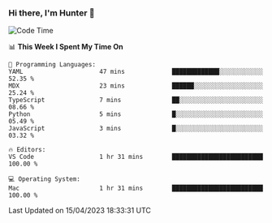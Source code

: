 ### Hi there, I'm Hunter 👋

<!--
**huntermatrix/huntermatrix** is a ✨ _special_ ✨ repository because its `README.md` (this file) appears on your GitHub profile.

Here are some ideas to get you started:

- 🔭 I’m currently working on ...
- 🌱 I’m currently learning ...
- 👯 I’m looking to collaborate on ...
- 🤔 I’m looking for help with ...
- 💬 Ask me about ...
- 📫 How to reach me: ...
- 😄 Pronouns: ...
- ⚡ Fun fact: ...
-->

<!--START_SECTION:waka-->
![Code Time](http://img.shields.io/badge/Code%20Time-62%20hrs%2018%20mins-blue)

📊 **This Week I Spent My Time On** 

```text
💬 Programming Languages: 
YAML                     47 mins             █████████████░░░░░░░░░░░░   52.35 % 
MDX                      23 mins             ██████░░░░░░░░░░░░░░░░░░░   25.24 % 
TypeScript               7 mins              ██░░░░░░░░░░░░░░░░░░░░░░░   08.66 % 
Python                   5 mins              █░░░░░░░░░░░░░░░░░░░░░░░░   05.49 % 
JavaScript               3 mins              █░░░░░░░░░░░░░░░░░░░░░░░░   03.32 % 

🔥 Editors: 
VS Code                  1 hr 31 mins        █████████████████████████   100.00 % 

💻 Operating System: 
Mac                      1 hr 31 mins        █████████████████████████   100.00 % 
```


 Last Updated on 15/04/2023 18:33:31 UTC
<!--END_SECTION:waka-->
